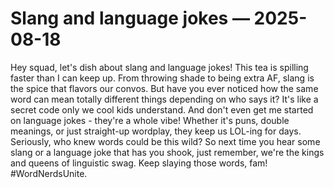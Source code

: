 # Slang and language jokes — 2025-08-18

Hey squad, let's dish about slang and language jokes! This tea is spilling faster than I can keep up. From throwing shade to being extra AF, slang is the spice that flavors our convos. But have you ever noticed how the same word can mean totally different things depending on who says it? It's like a secret code only we cool kids understand. And don't even get me started on language jokes - they're a whole vibe! Whether it's puns, double meanings, or just straight-up wordplay, they keep us LOL-ing for days. Seriously, who knew words could be this wild? So next time you hear some slang or a language joke that has you shook, just remember, we're the kings and queens of linguistic swag. Keep slaying those words, fam! #WordNerdsUnite.